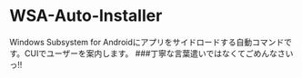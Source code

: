 # WSA-Auto-Installer
Windows Subsystem for Androidにアプリをサイドロードする自動コマンドです。CUIでユーザーを案内します。
###丁寧な言葉遣いではなくてごめんなさいっ!!
